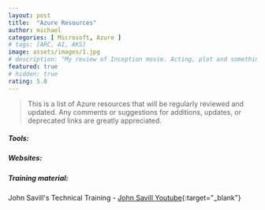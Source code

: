 ```yaml
---
layout: post
title:  "Azure Resources"
author: michael
categories: [ Microsoft, Azure ]
# tags: [ARC, AI, AKS]
image: assets/images/1.jpg
# description: "My review of Inception movie. Acting, plot and something else in this short description."
featured: true
# hidden: true
rating: 5.0
---
```


> This is a list of Azure resources that will be regularly reviewed and updated. Any comments or suggestions for additions, updates, or deprecated links are greatly appreciated.

##### Tools:


##### Websites:


##### Training material:

John Savill's Technical Training -  [John Savill Youtube](https://www.youtube.com/@NTFAQGuy){:target="_blank"}